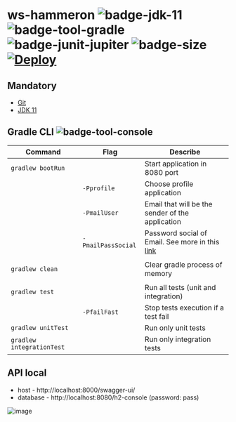# ws-hammeron ![badge-jdk-11] ![badge-tool-gradle] ![badge-junit-jupiter] ![badge-size] [![Deploy](https://www.herokucdn.com/deploy/button.svg)](https://ws-hammeron.herokuapp.com/swagger-ui/)

## Mandatory

- [Git](https://git-scm.com/book/en/v2/Getting-Started-Installing-Git)
- [JDK 11](https://www.oracle.com/br/java/technologies/javase-jdk11-downloads.html)

## Gradle CLI ![badge-tool-console]

| Command | Flag | Describe |
|---------|------|----------|
|`gradlew bootRun` | | Start application in 8080 port |
| |`-Pprofile`| Choose profile application |
| |`-PmailUser` | Email that will be the sender of the application |
| |`-PmailPassSocial` | Password social of Email. See more in this [link](https://support.google.com/accounts/answer/185833?hl=pt) |
| | | |
|`gradlew clean`| | Clear gradle process of memory |
| | | |
`gradlew test` | | Run all tests (unit and integration) |
| |`-PfailFast` | Stop tests execution if a test fail |
|`gradlew unitTest` | | Run only unit tests |
|`gradlew integrationTest`  | | Run only integration tests |

## API local
- host - http://localhost:8000/swagger-ui/
- database - http://localhost:8080/h2-console (password: pass)

![image](https://user-images.githubusercontent.com/47325356/128110779-e2bcb904-ad45-4c44-b9d1-425f13805ee4.png)

[badge-jdk-11]: https://img.shields.io/badge/jdk-11-9cf.svg "JDK-11"
[badge-tool-gradle]: https://img.shields.io/badge/tool-gradle-0440af.svg "Gradle wrapper included"
[badge-tool-console]: https://img.shields.io/badge/tool-console-022077.svg "Command line tools"
[badge-junit-jupiter]: https://img.shields.io/badge/junit-jupiter-green.svg "JUnit Jupiter Engine"
[badge-size]: https://img.shields.io/github/repo-size/kbmg28/ws-hammeron

